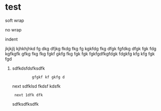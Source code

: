 # test




soft wrap



no wrap

indent 

jkjkjlj
kjhkhjhkd fg dkg dfjkg fkdg fkg fg kgkfdg fkg dfgk fgfdkg dfgk fgk fdg kgfkgfk gfkg fkg fkg fgkf gkfg fkg fgk fgk fgkfgdfkgfdgk fdgkfg kfg kfg fgk fgd



1. sdfkdsfdsfksdfk		

				gfgkf kf gkfg d 


	next sdfklsd fkdsf kdsfk 
	
        next 1dfk dfk
	
	sdfksdfksdfk





